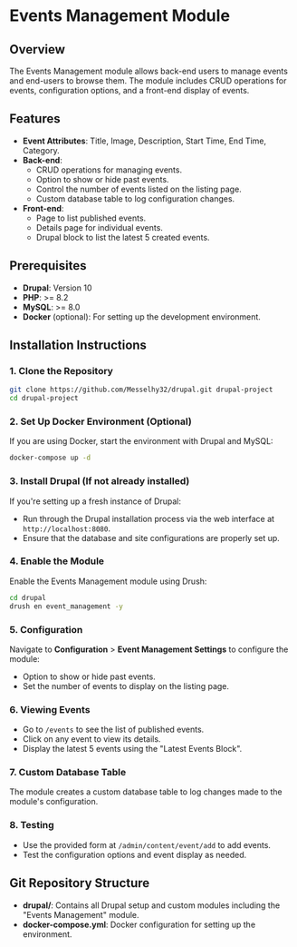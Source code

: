 # Events Management Module

## Overview

The Events Management module allows back-end users to manage events and end-users to browse them. The module includes CRUD operations for events, configuration options, and a front-end display of events.

## Features

- **Event Attributes**: Title, Image, Description, Start Time, End Time, Category.
- **Back-end**:
  - CRUD operations for managing events.
  - Option to show or hide past events.
  - Control the number of events listed on the listing page.
  - Custom database table to log configuration changes.
- **Front-end**:
  - Page to list published events.
  - Details page for individual events.
  - Drupal block to list the latest 5 created events.

## Prerequisites

- **Drupal**: Version 10
- **PHP**: >= 8.2
- **MySQL**: >= 8.0
- **Docker** (optional): For setting up the development environment.

## Installation Instructions

### 1. Clone the Repository

```bash
git clone https://github.com/Messelhy32/drupal.git drupal-project
cd drupal-project
```

### 2. Set Up Docker Environment (Optional)

If you are using Docker, start the environment with Drupal and MySQL:

```bash
docker-compose up -d
```

### 3. Install Drupal (If not already installed)

If you're setting up a fresh instance of Drupal:

- Run through the Drupal installation process via the web interface at `http://localhost:8080`.
- Ensure that the database and site configurations are properly set up.

### 4. Enable the Module

Enable the Events Management module using Drush:

```bash
cd drupal
drush en event_management -y
```

### 5. Configuration

Navigate to **Configuration** > **Event Management Settings** to configure the module:

- Option to show or hide past events.
- Set the number of events to display on the listing page.

### 6. Viewing Events

- Go to `/events` to see the list of published events.
- Click on any event to view its details.
- Display the latest 5 events using the "Latest Events Block".

### 7. Custom Database Table

The module creates a custom database table to log changes made to the module's configuration.

### 8. Testing

- Use the provided form at `/admin/content/event/add` to add events.
- Test the configuration options and event display as needed.

## Git Repository Structure

- **drupal/**: Contains all Drupal setup and custom modules including the "Events Management" module.
- **docker-compose.yml**: Docker configuration for setting up the environment.
